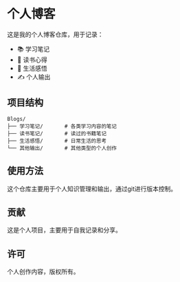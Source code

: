 # 个人博客

这是我的个人博客仓库，用于记录：

- 📚 学习笔记
- 📝 读书心得
- 🌟 生活感悟
- ✍️ 个人输出

## 项目结构

```
Blogs/
├── 学习笔记/       # 各类学习内容的笔记
├── 读书笔记/       # 读过的书籍笔记
├── 生活感悟/       # 日常生活的思考
└── 其他输出/       # 其他类型的个人创作
```

## 使用方法

这个仓库主要用于个人知识管理和输出，通过git进行版本控制。

## 贡献

这是个人项目，主要用于自我记录和分享。

## 许可

个人创作内容，版权所有。 